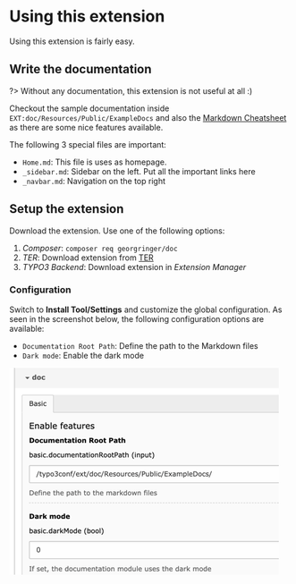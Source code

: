 # Using this extension

Using this extension is fairly easy.

## Write the documentation

?> Without any documentation, this extension is not useful at all :)

Checkout the sample documentation inside `EXT:doc/Resources/Public/ExampleDocs`
and also the [Markdown Cheatsheet](Setup/Markdown.md) as there are some nice features available.

The following 3 special files are important:

- `Home.md`: This file is uses as homepage.
- `_sidebar.md`: Sidebar on the left. Put all the important links here
- `_navbar.md`: Navigation on the top right


## Setup the extension

Download the extension. Use one of the following options:

1. *Composer*: `composer req georgringer/doc`
2. *TER*: Download extension from [TER](https://extensions.typo3.org/extension/doc/)
3. *TYPO3 Backend*: Download extension in *Extension Manager*

### Configuration

Switch to **Install Tool/Settings** and customize the global configuration.
As seen in the screenshot below, the following configuration options are available:

* `Documentation Root Path`: Define the path to the Markdown files
* `Dark mode`: Enable the dark mode

![Extension Configuration](../_img/ExtensionConfiguration.png ':size=50%')
